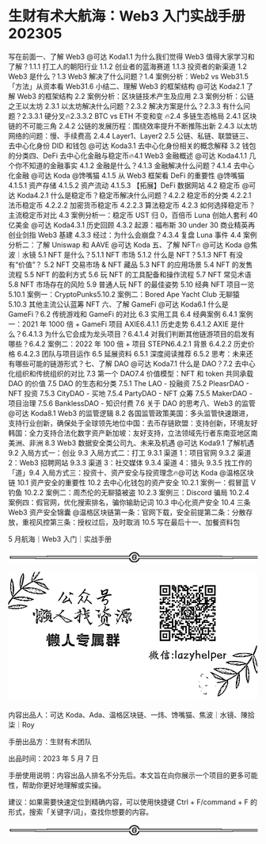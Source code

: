 # 生财有术大航海：Web3 入门实战手册 202305

写在前面一、了解 Web3 @可达 Koda1.1 为什么我们觉得 Web3 值得大家学习和了解？1.1.1 打工人的朝阳行业 1.1.2 创业者的蓝海赛道 1.1.3 投资者的新渠道 1.2 Web3 是什么？1.3 Web3 解决了什么问题？1.4 案例分析：Web2 vs Web31.5 「方法」从资本看 Web31.6 小结二、理解 Web3 的框架结构 @可达 Koda2.1 了解 Web3 的框架结构 2.2 案例分析：区块链技术产生及应用 2.3 案例分析：公链之王以太坊 2.3.1 以太坊解决什么问题？2.3.2 解决方案是什么？2.3.3 有什么问题？2.3.3.1 硬分叉🔥2.3.3.2 BTC vs ETH 不变和变 🔥2.4 多链生态格局 2.4.1 区块链的不可能三角 2.4.2 公链的发展历程：围绕效率提升不断推陈出新 2.4.3 以太坊网络的问题：慢、手续费高 2.4.4 Layer1、Layer2 2.5 公链、私链、联盟链三、去中心化身份 DID 和钱包 @可达 Koda3.1 去中心化身份相关的概念解释 3.2 钱包的分类四、DeFi 去中心化金融与稳定币🔥4.1 Web3 金融概述 @可达 Koda4.1.1 几个你不知道的金融事实 4.1.2 金融是什么？4.1.3 金融解决什么问题？4.1.4 去中心化金融 @可达 Koda @馋嘴猫 4.1.5 从 Web3 框架看 DeFi 的重要性 @馋嘴猫 4.1.5.1 资产存储 4.1.5.2 资产流动 4.1.5.3 【拓展】DeFi 数据网站 4.2 稳定币 @可达 Koda4.2.1 什么是稳定币？稳定币解决什么问题？4.2.2 稳定币的分类 4.2.2.1 法币稳定币 4.2.2.2 加密货币稳定币 4.2.2.3 算法稳定币 4.2.3 如何选择稳定币？主流稳定币对比 4.3 案例分析一：稳定币 UST 归 0，百倍币 Luna 创始人套利 40 亿美金 @可达 Koda4.3.1 历史回顾 4.3.2 起源：福布斯 30 under 30 商业精英再创业剑指 Web3 基建 4.3.3 经过：为什么会崩盘？4.3.4 复盘 Luna 事件 4.4 案例分析二：了解 Uniswap 和 AAVE @可达 Koda 五、了解 NFT🔥 @可达 Koda @焦波｜水镜 5.1 NFT 是什么？5.1.1 NFT 市场 5.1.2 什么是 NFT？5.1.3 NFT 有没有“价值”？ 5.2 NFT 交易市场 & NFT 藏品 5.3 NFT 的应用场景 5.4 NFT 的发售流程 5.5 NFT 的盈利方式 5.6 玩 NFT 的工具配备和操作流程 5.7 NFT 常见术语 5.8 NFT 市场存在的风险 5.9 普通人玩 NFT 的最佳姿势 5.10 经典 NFT 项目一览 5.10.1 案例一：CryptoPunks5.10.2 案例二：Bored Ape Yacht Club 无聊猿 5.10.3 其他主流公认蓝筹 NFT 六、了解 GameFi @可达 Koda6.1 什么是 GameFi？6.2 传统游戏和 GameFi 的对比 6.3 实用工具 6.4 经典案例 6.4.1 案例一：2021 年 1000 倍 + GameFi 项目 AXIE6.4.1.1 历史走势 6.4.1.2 AXIE 是什么？6.4.1.3 为什么它会成为龙头项目？6.4.1.4 对我们判断其他链游项目的启发有哪些？6.4.2 案例二：2022 年 100 倍 + 项目 STEPN6.4.2.1 背景 6.4.2.2 历史价格 6.4.2.3 团队与项目运作 6.5 延展资料 6.5.1 深度阅读推荐 6.5.2 思考：未来还有哪些可能的链游形式？七、了解 DAO @可达 Koda7.1 什么是 DAO？7.2 去中心化组织和传统组织的对比 7.3 第一个 DAO7.4 价值模型：NFT 和 token 共同承载 DAO 的价值 7.5 DAO 的生态和分类 7.5.1 The LAO - 投融资 7.5.2 PleasrDAO - NFT 投资 7.5.3 CityDAO - 买地 7.5.4 PartyDAO - NFT 众筹 7.5.5 MakerDAO - 项目治理 7.5.6 BanklessDAO - 知识付费 7.6 关于 DAO 的思考八、Web3 的监管 @可达 Koda8.1 Web3 的监管逻辑 8.2 各国监管政策美国：多头监管快速跟进，支持行业创新，确保处于全球领先地位中国：去币存链欧盟：支持创新，环境友好韩国：全力支持合法化数字资产新加坡：友好支持，立法领域先行者东南亚地区南美洲、非洲 8.3 Web3 数据安全类公司九、未来及机遇 @可达 Koda9.1 了解机遇 9.2 入局方式一：创业 9.3 入局方式二：打工 9.3.1 渠道 1：项目官网 9.3.2 渠道 2：Web3 招聘网站 9.3.3 渠道 3：社交媒体 9.3.4 渠道 4：猎头 9.3.5 找工作的「道」9.4 入局方式三：投资十、资产安全与投资理念🔥@可达 Koda @温格区块链 10.1 资产安全的重要性 10.2 去中心化钱包的资产安全 10.2.1 案例一：假冒蓝 V 钓鱼 10.2.2 案例二：周杰伦的无聊猿被盗 10.2.3 案例三：Discord 骗局 10.2.4 案例四：假官网，优化搜索排名，骗你输助记词 10.3 中心化资产安全 10.4 三条 Web3 资产安全锦囊 @温格区块链第⼀条：官网下载，安全前提第二条：分散存放，重视风控第三条：授权过后，及时取消 10.5 写在最后十一、加餐资料包

5 月航海｜Web3 入门｜实战手册

![](img/d2c5514a55bab876d48116f023b6bdd6.png)

![](img/63bed242011514271e10d8beee809070.png)

内容出品人：可达 Koda、Ada、温格区块链、一炜、馋嘴猫、焦波｜水镜、陳拾柒｜Roy

手册出品方：生财有术团队

出品时间：2023 年 5 月 7 日

手册使用说明：内容出品人排名不分先后。本文旨在向你展示一个项目的更多可能性，帮助你更好地理解或实操。

建议：如果需要快速定位到精确内容，可以使用快捷键 Ctrl + F/command + F 的形式，搜索「关键字/词」，查找你想要的内容。

![](img/327f327f92a655e6f6016a27387262d7.png)